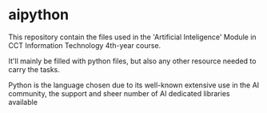 # aipython

This repository contain the files used in the 'Artificial Inteligence' Module in CCT Information Technology 4th-year course.

It'll mainly be filled with python files, but also any other resource needed to carry the tasks.

Python is the language chosen due to its well-known extensive use in the AI community, the support and sheer number of AI dedicated libraries available
